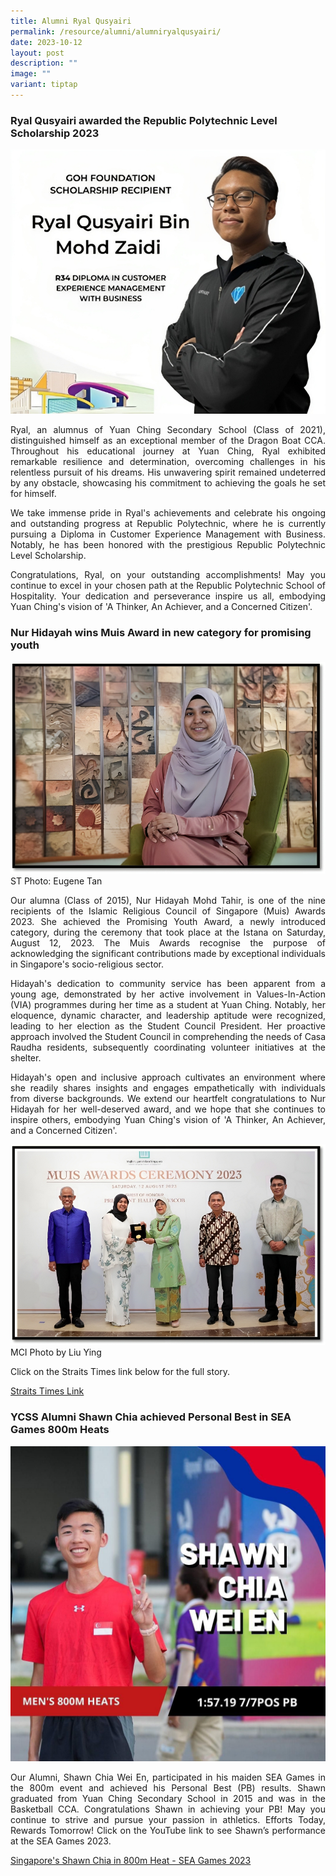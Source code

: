 ```yaml
---
title: Alumni Ryal Qusyairi
permalink: /resource/alumni/alumniryalqusyairi/
date: 2023-10-12
layout: post
description: ""
image: ""
variant: tiptap
---
```

### Ryal Qusyairi awarded the Republic Polytechnic Level Scholarship 2023

![](/images/alumni_ryal%20high%20res.jpg)

<p style="text-align: justify;">Ryal, an alumnus of Yuan Ching Secondary School (Class of 2021), distinguished himself as an exceptional member of the Dragon Boat CCA. Throughout his educational journey at Yuan Ching, Ryal exhibited remarkable resilience and determination, overcoming challenges in his relentless pursuit of his dreams. His unwavering spirit remained undeterred by any obstacle, showcasing his commitment to achieving the goals he set for himself.</p>
<p style="text-align: justify;">We take immense pride in Ryal's achievements and celebrate his ongoing and outstanding progress at Republic Polytechnic, where he is currently pursuing a Diploma in Customer Experience Management with Business. Notably, he has been honored with the prestigious Republic Polytechnic Level Scholarship.</p>
<p style="text-align: justify;">Congratulations, Ryal, on your outstanding accomplishments! May you continue to excel in your chosen path at the Republic Polytechnic School of Hospitality. Your dedication and perseverance inspire us all, embodying Yuan Ching's vision of 'A Thinker, An Achiever, and a Concerned Citizen'.</p>




### Nur Hidayah wins Muis Award in new category for promising youth

![](/images/nur%20hidayah_high%20res.jpg)
ST Photo: Eugene Tan

<p style="text-align: justify;">Our alumna (Class of 2015), Nur Hidayah Mohd Tahir, is one of the nine recipients of the Islamic Religious Council of Singapore (Muis) Awards 2023. She achieved the Promising Youth Award, a newly introduced category, during the ceremony that took place at the Istana on Saturday, August 12, 2023. The Muis Awards recognise the purpose of acknowledging the significant contributions made by exceptional individuals in Singapore's socio-religious sector.</p>
<p style="text-align: justify;">Hidayah's dedication to community service has been apparent from a young age, demonstrated by her active involvement in Values-In-Action (VIA) programmes during her time as a student at Yuan Ching. Notably, her eloquence, dynamic character, and leadership aptitude were recognized, leading to her election as the Student Council President. Her proactive approach involved the Student Council in comprehending the needs of Casa Raudha residents, subsequently coordinating volunteer initiatives at the shelter.</p>
<p style="text-align: justify;">Hidayah's open and inclusive approach cultivates an environment where she readily shares insights and engages empathetically with individuals from diverse backgrounds. We extend our heartfelt congratulations to Nur Hidayah for her well-deserved award, and we hope that she continues to inspire others, embodying Yuan Ching's vision of 'A Thinker, An Achiever, and a Concerned Citizen'.</p>

![](/images/nur%20hidayah2_high%20res.jpg)
MCI Photo by Liu Ying

Click on the Straits Times link below for the full story. 

[Straits Times Link ](https://www.straitstimes.com/singapore/kindergarten-teacher-wins-muis-award-in-new-category-for-promising-youth )


### YCSS Alumni Shawn Chia achieved Personal Best in SEA Games 800m Heats

![](/images/alumni_shawn%20chia%20wei%20en.jpeg)

<p style="text-align: justify;">Our Alumni, Shawn Chia Wei En, participated in his maiden SEA Games in the 800m event and achieved his Personal Best (PB) results. Shawn graduated from Yuan Ching Secondary School in 2015 and was in the Basketball CCA. Congratulations Shawn in achieving your PB! May you continue to strive and pursue your passion in athletics. Efforts Today, Rewards Tomorrow! Click on the YouTube link to see Shawn’s performance at the SEA Games 2023.</p>

[Singapore's Shawn Chia in 800m Heat - SEA Games 2023](https://youtu.be/7kHQwmwVoSQ)